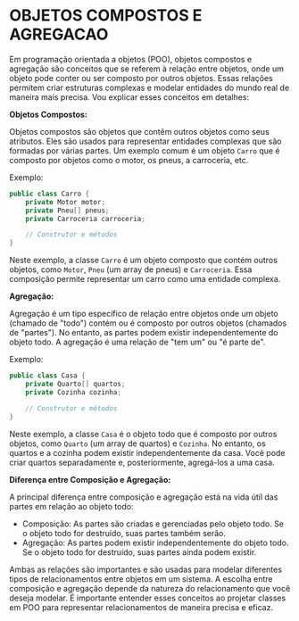 # OBJETOS COMPOSTOS E AGREGACAO
Em programação orientada a objetos (POO), objetos compostos e agregação são conceitos que se referem à relação entre objetos, onde um objeto pode conter ou ser composto por outros objetos. Essas relações permitem criar estruturas complexas e modelar entidades do mundo real de maneira mais precisa. Vou explicar esses conceitos em detalhes:

**Objetos Compostos:**

Objetos compostos são objetos que contêm outros objetos como seus atributos. Eles são usados para representar entidades complexas que são formadas por várias partes. Um exemplo comum é um objeto `Carro` que é composto por objetos como o motor, os pneus, a carroceria, etc.

Exemplo:

```java
public class Carro {
    private Motor motor;
    private Pneu[] pneus;
    private Carroceria carroceria;

    // Construtor e métodos
}
```

Neste exemplo, a classe `Carro` é um objeto composto que contém outros objetos, como `Motor`, `Pneu` (um array de pneus) e `Carroceria`. Essa composição permite representar um carro como uma entidade complexa.

**Agregação:**

Agregação é um tipo específico de relação entre objetos onde um objeto (chamado de "todo") contém ou é composto por outros objetos (chamados de "partes"). No entanto, as partes podem existir independentemente do objeto todo. A agregação é uma relação de "tem um" ou "é parte de".

Exemplo:

```java
public class Casa {
    private Quarto[] quartos;
    private Cozinha cozinha;

    // Construtor e métodos
}
```

Neste exemplo, a classe `Casa` é o objeto todo que é composto por outros objetos, como `Quarto` (um array de quartos) e `Cozinha`. No entanto, os quartos e a cozinha podem existir independentemente da casa. Você pode criar quartos separadamente e, posteriormente, agregá-los a uma casa.

**Diferença entre Composição e Agregação:**

A principal diferença entre composição e agregação está na vida útil das partes em relação ao objeto todo:

- Composição: As partes são criadas e gerenciadas pelo objeto todo. Se o objeto todo for destruído, suas partes também serão.
- Agregação: As partes podem existir independentemente do objeto todo. Se o objeto todo for destruído, suas partes ainda podem existir.

Ambas as relações são importantes e são usadas para modelar diferentes tipos de relacionamentos entre objetos em um sistema. A escolha entre composição e agregação depende da natureza do relacionamento que você deseja modelar. É importante entender esses conceitos ao projetar classes em POO para representar relacionamentos de maneira precisa e eficaz.
